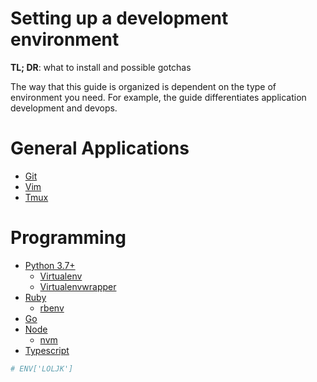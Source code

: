 # Setting up a development environment


**TL; DR**: what to install and possible gotchas

The way that this guide is organized is dependent on the type of environment you
need. For example, the guide differentiates application development and devops.

# General Applications

- [Git](https://git-scm.com)
- [Vim](http://www.vim.org)
- [Tmux](https://github.com/tmux/tmux/wiki)

# Programming

- [Python 3.7+](https://www.python.org)
  - [Virtualenv](https://github.com/pypa/virtualenv)
  - [Virtualenvwrapper](https://virtualenvwrapper.readthedocs.io/en/latest/)
- [Ruby](https://www.ruby-lang.org/en/)
  - [rbenv](https://github.com/rbenv/rbenv)
- [Go](https://golang.org)
- [Node](https://nodejs.org/en/)
  - [nvm](https://github.com/creationix/nvm)
- [Typescript](https://www.typescriptlang.org)

```bash
# ENV['LOLJK']
```
